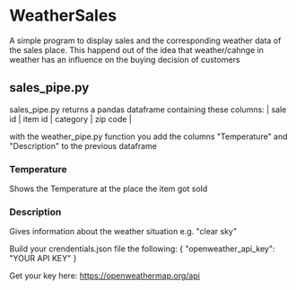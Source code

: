 # WeatherSales
A simple program to display sales and the corresponding weather data of the sales place. This happend out of the idea that weather/cahnge in weather has an influence on the buying decision of customers

## sales_pipe.py
sales_pipe.py returns a pandas dataframe containing these columns:
| sale id | item id | category | zip code | 

with the weather_pipe.py function you add the columns "Temperature" and "Description" to the previous dataframe

### Temperature
Shows the Temperature at the place the item got sold

### Description
Gives information about the weather situation e.g. "clear sky"

Build your crendentials.json file the following:
{
  "openweather_api_key": "YOUR API KEY"
}

Get your key here:
https://openweathermap.org/api
